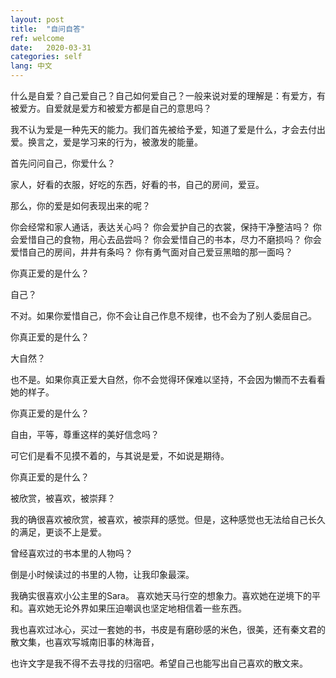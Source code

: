 ```yaml
---
layout: post
title:  "自问自答"
ref: welcome
date:   2020-03-31
categories: self
lang: 中文
---
```



什么是自爱？自己爱自己？自己如何爱自己？一般来说对爱的理解是：有爱方，有被爱方。自爱就是爱方和被爱方都是自己的意思吗？

我不认为爱是一种先天的能力。我们首先被给予爱，知道了爱是什么，才会去付出爱。换言之，爱是学习来的行为，被激发的能量。

首先问问自己，你爱什么？

家人，好看的衣服，好吃的东西，好看的书，自己的房间，爱豆。

那么，你的爱是如何表现出来的呢？

你会经常和家人通话，表达关心吗？
你会爱护自己的衣裳，保持干净整洁吗？
你会爱惜自己的食物，用心去品尝吗？
你会爱惜自己的书本，尽力不磨损吗？
你会爱惜自己的房间，井井有条吗？
你有勇气面对自己爱豆黑暗的那一面吗？

你真正爱的是什么？

自己？

不对。如果你爱惜自己，你不会让自己作息不规律，也不会为了别人委屈自己。

你真正爱的是什么？

大自然？

也不是。如果你真正爱大自然，你不会觉得环保难以坚持，不会因为懒而不去看看她的样子。

你真正爱的是什么？

自由，平等，尊重这样的美好信念吗？

可它们是看不见摸不着的，与其说是爱，不如说是期待。

你真正爱的是什么？

被欣赏，被喜欢，被崇拜？

我的确很喜欢被欣赏，被喜欢，被崇拜的感觉。但是，这种感觉也无法给自己长久的满足，更谈不上是爱。

曾经喜欢过的书本里的人物吗？

倒是小时候读过的书里的人物，让我印象最深。

我确实很喜欢小公主里的Sara。 喜欢她天马行空的想象力。喜欢她在逆境下的平和。喜欢她无论外界如果压迫嘲讽也坚定地相信着一些东西。

我也喜欢过冰心，买过一套她的书，书皮是有磨砂感的米色，很美，还有秦文君的散文集，也喜欢写城南旧事的林海音，

也许文字是我不得不去寻找的归宿吧。希望自己也能写出自己喜欢的散文来。






